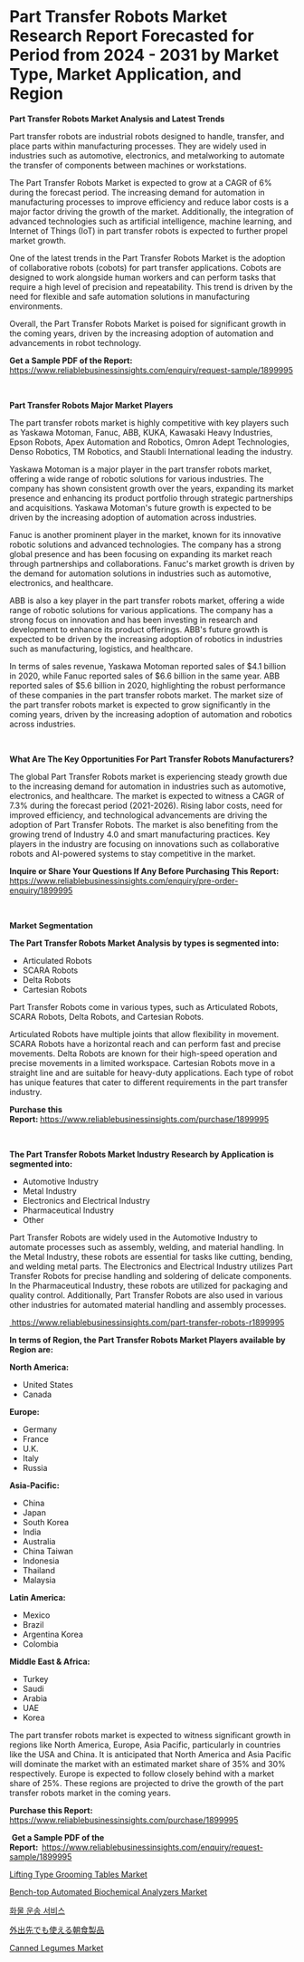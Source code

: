 <p><h1>Part Transfer Robots Market Research Report Forecasted for Period from 2024 -  2031 by Market Type, Market Application, and Region</h1></p><p><strong>Part Transfer Robots Market Analysis and Latest Trends</strong></p>
<p><p>Part transfer robots are industrial robots designed to handle, transfer, and place parts within manufacturing processes. They are widely used in industries such as automotive, electronics, and metalworking to automate the transfer of components between machines or workstations.</p><p>The Part Transfer Robots Market is expected to grow at a CAGR of 6% during the forecast period. The increasing demand for automation in manufacturing processes to improve efficiency and reduce labor costs is a major factor driving the growth of the market. Additionally, the integration of advanced technologies such as artificial intelligence, machine learning, and Internet of Things (IoT) in part transfer robots is expected to further propel market growth.</p><p>One of the latest trends in the Part Transfer Robots Market is the adoption of collaborative robots (cobots) for part transfer applications. Cobots are designed to work alongside human workers and can perform tasks that require a high level of precision and repeatability. This trend is driven by the need for flexible and safe automation solutions in manufacturing environments.</p><p>Overall, the Part Transfer Robots Market is poised for significant growth in the coming years, driven by the increasing adoption of automation and advancements in robot technology.</p></p>
<p><strong>Get a Sample PDF of the Report:&nbsp;</strong> <a href="https://www.reliablebusinessinsights.com/enquiry/request-sample/1899995">https://www.reliablebusinessinsights.com/enquiry/request-sample/1899995</a></p>
<p>&nbsp;</p>
<p><strong>Part Transfer Robots Major Market Players</strong></p>
<p><p>The part transfer robots market is highly competitive with key players such as Yaskawa Motoman, Fanuc, ABB, KUKA, Kawasaki Heavy Industries, Epson Robots, Apex Automation and Robotics, Omron Adept Technologies, Denso Robotics, TM Robotics, and Staubli International leading the industry.</p><p>Yaskawa Motoman is a major player in the part transfer robots market, offering a wide range of robotic solutions for various industries. The company has shown consistent growth over the years, expanding its market presence and enhancing its product portfolio through strategic partnerships and acquisitions. Yaskawa Motoman's future growth is expected to be driven by the increasing adoption of automation across industries.</p><p>Fanuc is another prominent player in the market, known for its innovative robotic solutions and advanced technologies. The company has a strong global presence and has been focusing on expanding its market reach through partnerships and collaborations. Fanuc's market growth is driven by the demand for automation solutions in industries such as automotive, electronics, and healthcare.</p><p>ABB is also a key player in the part transfer robots market, offering a wide range of robotic solutions for various applications. The company has a strong focus on innovation and has been investing in research and development to enhance its product offerings. ABB's future growth is expected to be driven by the increasing adoption of robotics in industries such as manufacturing, logistics, and healthcare.</p><p>In terms of sales revenue, Yaskawa Motoman reported sales of $4.1 billion in 2020, while Fanuc reported sales of $6.6 billion in the same year. ABB reported sales of $5.6 billion in 2020, highlighting the robust performance of these companies in the part transfer robots market. The market size of the part transfer robots market is expected to grow significantly in the coming years, driven by the increasing adoption of automation and robotics across industries.</p></p>
<p>&nbsp;</p>
<p><strong>What Are The Key Opportunities For Part Transfer Robots Manufacturers?</strong></p>
<p><p>The global Part Transfer Robots market is experiencing steady growth due to the increasing demand for automation in industries such as automotive, electronics, and healthcare. The market is expected to witness a CAGR of 7.3% during the forecast period (2021-2026). Rising labor costs, need for improved efficiency, and technological advancements are driving the adoption of Part Transfer Robots. The market is also benefiting from the growing trend of Industry 4.0 and smart manufacturing practices. Key players in the industry are focusing on innovations such as collaborative robots and AI-powered systems to stay competitive in the market.</p></p>
<p><strong>Inquire or Share Your Questions If Any Before Purchasing This Report:</strong> <a href="https://www.reliablebusinessinsights.com/enquiry/pre-order-enquiry/1899995">https://www.reliablebusinessinsights.com/enquiry/pre-order-enquiry/1899995</a></p>
<p>&nbsp;</p>
<p><strong>Market Segmentation</strong></p>
<p><strong>The Part Transfer Robots Market Analysis by types is segmented into:</strong></p>
<p><ul><li>Articulated Robots</li><li>SCARA Robots</li><li>Delta Robots</li><li>Cartesian Robots</li></ul></p>
<p><p>Part Transfer Robots come in various types, such as Articulated Robots, SCARA Robots, Delta Robots, and Cartesian Robots. </p><p>Articulated Robots have multiple joints that allow flexibility in movement. SCARA Robots have a horizontal reach and can perform fast and precise movements. Delta Robots are known for their high-speed operation and precise movements in a limited workspace. Cartesian Robots move in a straight line and are suitable for heavy-duty applications. Each type of robot has unique features that cater to different requirements in the part transfer industry.</p></p>
<p><strong>Purchase this Report:&nbsp;</strong><a href="https://www.reliablebusinessinsights.com/purchase/1899995">https://www.reliablebusinessinsights.com/purchase/1899995</a></p>
<p>&nbsp;</p>
<p><strong>The Part Transfer Robots Market Industry Research by Application is segmented into:</strong></p>
<p><ul><li>Automotive Industry</li><li>Metal Industry</li><li>Electronics and Electrical Industry</li><li>Pharmaceutical Industry</li><li>Other</li></ul></p>
<p><p>Part Transfer Robots are widely used in the Automotive Industry to automate processes such as assembly, welding, and material handling. In the Metal Industry, these robots are essential for tasks like cutting, bending, and welding metal parts. The Electronics and Electrical Industry utilizes Part Transfer Robots for precise handling and soldering of delicate components. In the Pharmaceutical Industry, these robots are utilized for packaging and quality control. Additionally, Part Transfer Robots are also used in various other industries for automated material handling and assembly processes.</p></p>
<p><a href="https://www.reliablebusinessinsights.com/part-transfer-robots-r1899995">&nbsp;https://www.reliablebusinessinsights.com/part-transfer-robots-r1899995</a></p>
<p><strong>In terms of Region, the Part Transfer Robots Market Players available by Region are:</strong></p>
<p>
    <p> <strong> North America: </strong>
        <ul>
            <li>United States</li>
            <li>Canada</li>
        </ul>
        </p> 
    <p> <strong> Europe: </strong>
        <ul>
            <li>Germany</li>
            <li>France</li>
            <li>U.K.</li>
            <li>Italy</li>
            <li>Russia</li>
        </ul>
        </p> 
    <p> <strong> Asia-Pacific: </strong>
        <ul>
            <li>China</li>
            <li>Japan</li>
            <li>South Korea</li>
            <li>India</li>
            <li>Australia</li>
            <li>China Taiwan</li>
            <li>Indonesia</li>
            <li>Thailand</li>
            <li>Malaysia</li>
        </ul>
        </p> 
    <p> <strong> Latin America: </strong>
        <ul>
            <li>Mexico</li>
            <li>Brazil</li>
            <li>Argentina Korea</li>
            <li>Colombia</li>
        </ul>
        </p> 
    <p> <strong> Middle East & Africa: </strong>
        <ul>
            <li>Turkey</li>
            <li>Saudi</li>
            <li>Arabia</li>
            <li>UAE</li>
            <li>Korea</li>
        </ul>
    </p>
    </p>
<p><p>The part transfer robots market is expected to witness significant growth in regions like North America, Europe, Asia Pacific, particularly in countries like the USA and China. It is anticipated that North America and Asia Pacific will dominate the market with an estimated market share of 35% and 30% respectively. Europe is expected to follow closely behind with a market share of 25%. These regions are projected to drive the growth of the part transfer robots market in the coming years.</p></p>
<p><strong>Purchase this Report: </strong><a href="https://www.reliablebusinessinsights.com/purchase/1899995">https://www.reliablebusinessinsights.com/purchase/1899995</a></p>
<p>&nbsp;<strong>Get a Sample PDF of the Report:&nbsp;&nbsp;</strong><a href="https://www.reliablebusinessinsights.com/enquiry/request-sample/1899995">https://www.reliablebusinessinsights.com/enquiry/request-sample/1899995</a></p>
<p><strong></strong></p>
<p><p><a href="https://www.linkedin.com/pulse/lifting-type-grooming-tables-market-outlook-forecast-from-2024-6nsgf">Lifting Type Grooming Tables Market</a></p><p><a href="https://www.linkedin.com/pulse/bench-top-automated-biochemical-analyzers-market-trends-detailed-3nmwf">Bench-top Automated Biochemical Analyzers Market</a></p><p><a href="https://github.com/rcabello548/Market-Research-Report-List-2/blob/main/808187747906.md">화물 운송 서비스</a></p><p><a href="https://github.com/roulaayoub-saad/Market-Research-Report-List-2/blob/main/981266637280.md">外出先でも使える朝食製品</a></p><p><a href="https://github.com/ctanaka235/Market-Research-Report-List-1/blob/main/canned-legumes-market.md">Canned Legumes Market</a></p></p>